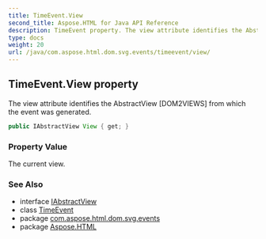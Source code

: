 ```yaml
---
title: TimeEvent.View
second_title: Aspose.HTML for Java API Reference
description: TimeEvent property. The view attribute identifies the AbstractView DOM2VIEWS from which the event was generated
type: docs
weight: 20
url: /java/com.aspose.html.dom.svg.events/timeevent/view/
---
```

## TimeEvent.View property

The view attribute identifies the AbstractView [DOM2VIEWS] from which the event was generated.

```java
public IAbstractView View { get; }
```

### Property Value

The current view.

### See Also

* interface [IAbstractView](../../../com.aspose.html.dom.views/iabstractview/)
* class [TimeEvent](../)
* package [com.aspose.html.dom.svg.events](../../timeevent/)
* package [Aspose.HTML](../../../)
